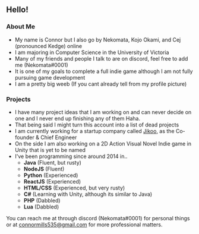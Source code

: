 ## Hello!

### About Me

- My name is Connor but I also go by Nekomata, Kojo Okami, and Cej (pronounced Kedge) online
- I am majoring in Computer Science in the University of Victoria
- Many of my friends and people I talk to are on discord, feel free to add me (Nekomata#0001)
- It is one of my goals to complete a full indie game although I am not fully pursuing game development
- I am a pretty big weeb (If you cant already tell from my profile picture)

### Projects

- I have many project ideas that I am working on and can never decide on one and I never end up finishing any of them Haha.
- That being said I might turn this account into a list of dead projects
- I am currently working for a startup company called [Jikoo](https://Jikoo.co), as the Co-founder & Chief Engineer
- On the side I am also working on a 2D Action Visual Novel Indie game in Unity that is yet to be named
- I've been programming since around 2014 in..
  - **Java** (Fluent, but rusty)
  - **NodeJS** (Fluent)
  - **Python** (Experienced)
  - **ReactJS** (Experienced)
  - **HTML/CSS** (Experienced, but very rusty)
  - **C#** (Learning with Unity, although its similar to Java)
  - **PHP** (Dabbled)
  - **Lua** (Dabbled)

You can reach me at through discord (Nekomata#0001) for personal things or at connormills535@gmail.com for more professional matters.
